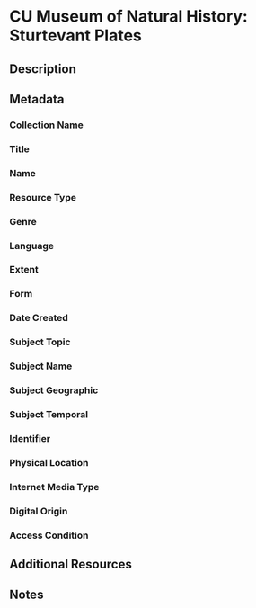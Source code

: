# CU Museum of Natural History: Sturtevant Plates

## Description

## Metadata

### Collection Name

### Title

### Name

### Resource Type

### Genre

### Language

### Extent

### Form

### Date Created

### Subject Topic

### Subject Name

### Subject Geographic

### Subject Temporal

### Identifier

### Physical Location

### Internet Media Type

### Digital Origin

### Access Condition

## Additional Resources

## Notes
